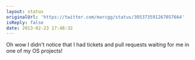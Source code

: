 ```yaml
---
layout: status
originalUrl: 'https://twitter.com/marcgg/status/305373591267057664'
isReply: false
date: 2013-02-23 17:48:32
---
```


Oh wow I didn't notice that I had tickets and pull requests waiting for me in one of my OS projects!
